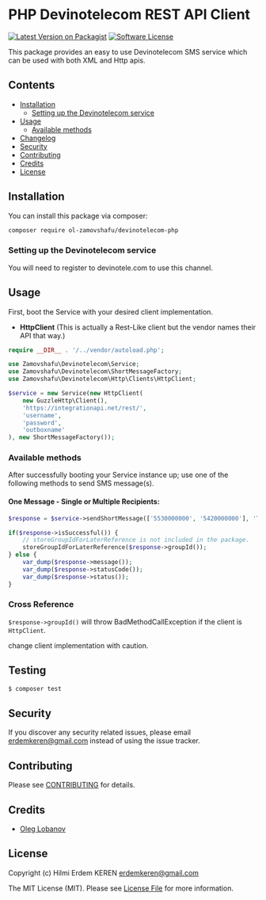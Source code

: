 # PHP Devinotelecom REST API Client

[![Latest Version on Packagist](https://img.shields.io/packagist/v/ol-zamovshafu/devinotelecom-php.svg?style=flat-square)](https://packagist.org/packages/ol-zamovshafu/devinotelecom-php)
[![Software License](https://img.shields.io/badge/license-MIT-brightgreen.svg?style=flat-square)](LICENSE.md)

This package provides an easy to use Devinotelecom SMS service which can be used with both XML and Http apis.

## Contents

- [Installation](#installation)
    - [Setting up the Devinotelecom service](#setting-up-the-devinotelecom-service)
- [Usage](#usage)
    - [Available methods](#available-methods)
- [Changelog](#changelog)
- [Security](#security)
- [Contributing](#contributing)
- [Credits](#credits)
- [License](#license)

## Installation

You can install this package via composer:

``` bash
composer require ol-zamovshafu/devinotelecom-php
```

### Setting up the Devinotelecom service

You will need to register to devinotele.com to use this channel.

## Usage

First, boot the Service with your desired client implementation.
- **HttpClient** (This is actually a Rest-Like client but the vendor names their API that way.)

```php
require __DIR__ . '/../vendor/autoload.php';

use Zamovshafu\Devinotelecom\Service;
use Zamovshafu\Devinotelecom\ShortMessageFactory;
use Zamovshafu\Devinotelecom\Http\Clients\HttpClient;

$service = new Service(new HttpClient(
    new GuzzleHttp\Client(),
    'https://integrationapi.net/rest/',
    'username',
    'password',
    'outboxname'
), new ShortMessageFactory());
```

### Available methods

After successfully booting your Service instance up; use one of the following methods to send SMS message(s).

#### One Message - Single or Multiple Recipients:

```php
$response = $service->sendShortMessage(['5530000000', '5420000000'], 'This is a test message.');

if($response->isSuccessful()) {
    // storeGroupIdForLaterReference is not included in the package.
    storeGroupIdForLaterReference($response->groupId());
} else {
    var_dump($response->message());
    var_dump($response->statusCode());
    var_dump($response->status());
}
```

### Cross Reference

`$response->groupId()` will throw BadMethodCallException if the client is `HttpClient`.

change client implementation with caution.

## Testing

``` bash
$ composer test
```

## Security

If you discover any security related issues, please email erdemkeren@gmail.com instead of using the issue tracker.

## Contributing

Please see [CONTRIBUTING](CONTRIBUTING.md) for details.

## Credits

- [Oleg Lobanov](https://github.com/ol-zamovshafu)

## License

Copyright (c) Hilmi Erdem KEREN erdemkeren@gmail.com

The MIT License (MIT). Please see [License File](LICENSE.md) for more information.
